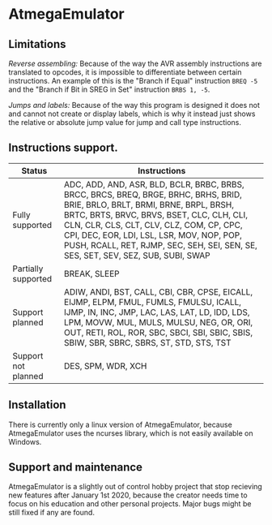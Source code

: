# AtmegaEmulator

## Limitations

*Reverse assembling:* Because of the way the AVR assembly instructions are translated to opcodes, it is impossible to differentiate between certain instructions. An example of this is the "Branch if Equal" instruction `BREQ -5` and the "Branch if Bit in SREG in Set" instruction `BRBS 1, -5`.

*Jumps and labels:* Because of the way this program is designed it does not and cannot not create or display labels, which is why it instead just shows the relative or absolute jump value for jump and call type instructions.

## Instructions support.

| Status | Instructions |
| ------ | ------------ |
| Fully supported | ADC, ADD, AND, ASR, BLD, BCLR, BRBC, BRBS, BRCC, BRCS, BREQ, BRGE, BRHC, BRHS, BRID, BRIE, BRLO, BRLT, BRMI, BRNE, BRPL, BRSH, BRTC, BRTS, BRVC, BRVS, BSET, CLC, CLH, CLI, CLN, CLR, CLS, CLT, CLV, CLZ, COM, CP, CPC, CPI, DEC, EOR, LDI, LSL, LSR, MOV, NOP, POP, PUSH, RCALL, RET, RJMP, SEC, SEH, SEI, SEN, SE, SES, SET, SEV, SEZ, SUB, SUBI, SWAP |
| Partially supported | BREAK, SLEEP |
| Support planned | ADIW, ANDI, BST, CALL, CBI, CBR, CPSE, EICALL, EIJMP, ELPM, FMUL, FUMLS, FMULSU, ICALL, IJMP, IN, INC, JMP, LAC, LAS, LAT, LD, lDD, LDS, LPM, MOVW, MUL, MULS, MULSU, NEG, OR, ORI, OUT, RETI, ROL, ROR, SBC, SBCI, SBI, SBIC, SBIS, SBIW, SBR, SBRC, SBRS, ST, STD, STS, TST |
| Support not planned | DES, SPM, WDR, XCH |

## Installation

There is currently only a linux version of AtmegaEmulator, because AtmegaEmulator uses the ncurses library, which is not easily available on Windows.

## Support and maintenance

AtmegaEmulator is a slightly out of control hobby project that stop recieving new features after January 1st 2020, because the creator needs time to focus on his education and other personal projects. Major bugs might be still fixed if any are found.

